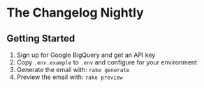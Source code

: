 # The Changelog Nightly

## Getting Started

1. Sign up for Google BigQuery and get an API key
2. Copy `.env.example` to `.env` and configure for your environment
3. Generate the email with: `rake generate`
4. Preview the email with: `rake preview`
